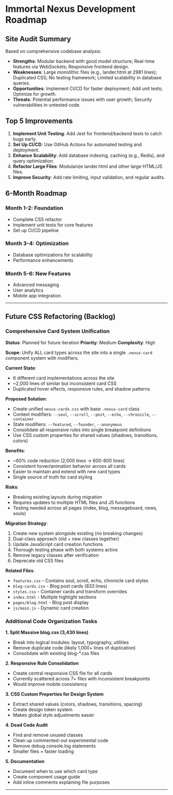 # Immortal Nexus Development Roadmap

## Site Audit Summary
Based on comprehensive codebase analysis:
- **Strengths**: Modular backend with good model structure; Real-time features via WebSockets; Responsive frontend design.
- **Weaknesses**: Large monolithic files (e.g., lander.html at 2981 lines); Duplicated CSS; No testing framework; Limited scalability in database queries.
- **Opportunities**: Implement CI/CD for faster deployment; Add unit tests; Optimize for growth.
- **Threats**: Potential performance issues with user growth; Security vulnerabilities in untested code.

## Top 5 Improvements
1. **Implement Unit Testing**: Add Jest for frontend/backend tests to catch bugs early.
2. **Set Up CI/CD**: Use GitHub Actions for automated testing and deployment.
3. **Enhance Scalability**: Add database indexing, caching (e.g., Redis), and query optimization.
4. **Refactor Large Files**: Modularize lander.html and other large HTML/JS files.
5. **Improve Security**: Add rate limiting, input validation, and regular audits.

## 6-Month Roadmap
### Month 1-2: Foundation
- Complete CSS refactor
- Implement unit tests for core features
- Set up CI/CD pipeline

### Month 3-4: Optimization
- Database optimizations for scalability
- Performance enhancements

### Month 5-6: New Features
- Advanced messaging
- User analytics
- Mobile app integration

---

## Future CSS Refactoring (Backlog)

### Comprehensive Card System Unification
**Status**: Planned for future iteration
**Priority**: Medium
**Complexity**: High

**Scope**: Unify ALL card types across the site into a single `.nexus-card` component system with modifiers.

**Current State**:
- 6 different card implementations across the site
- ~2,000 lines of similar but inconsistent card CSS
- Duplicated hover effects, responsive rules, and shadow patterns

**Proposed Solution**:
- Create unified `nexus-cards.css` with base `.nexus-card` class
- Context modifiers: `--soul`, `--scroll`, `--post`, `--echo`, `--chronicle`, `--container`
- State modifiers: `--featured`, `--founder`, `--anonymous`
- Consolidate all responsive rules into single breakpoint definitions
- Use CSS custom properties for shared values (shadows, transitions, colors)

**Benefits**:
- ~60% code reduction (2,000 lines → 600-800 lines)
- Consistent hover/animation behavior across all cards
- Easier to maintain and extend with new card types
- Single source of truth for card styling

**Risks**:
- Breaking existing layouts during migration
- Requires updates to multiple HTML files and JS functions
- Testing needed across all pages (index, blog, messageboard, news, souls)

**Migration Strategy**:
1. Create new system alongside existing (no breaking changes)
2. Dual-class approach (old + new classes together)
3. Update JavaScript card creation functions
4. Thorough testing phase with both systems active
5. Remove legacy classes after verification
6. Deprecate old CSS files

**Related Files**:
- `features.css` - Contains soul, scroll, echo, chronicle card styles
- `blog-cards.css` - Blog post cards (833 lines)
- `styles.css` - Container cards and transform overrides
- `index.html` - Multiple highlight sections
- `pages/blog.html` - Blog post display
- `js/main.js` - Dynamic card creation

### Additional Code Organization Tasks

**1. Split Massive blog.css (3,430 lines)**
- Break into logical modules: layout, typography, utilities
- Remove duplicate code (likely 1,000+ lines of duplication)
- Consolidate with existing blog-*.css files

**2. Responsive Rule Consolidation**
- Create central responsive CSS file for all cards
- Currently scattered across 7+ files with inconsistent breakpoints
- Would improve mobile consistency

**3. CSS Custom Properties for Design System**
- Extract shared values (colors, shadows, transitions, spacing)
- Create design token system
- Makes global style adjustments easier

**4. Dead Code Audit**
- Find and remove unused classes
- Clean up commented-out experimental code
- Remove debug console.log statements
- Smaller files = faster loading

**5. Documentation**
- Document when to use which card type
- Create component usage guide
- Add inline comments explaining file purposes

--- 